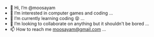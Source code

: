 - 👋 Hi, I’m @moosayam
- 👀 I’m interested in computer games and coding ...
- 🌱 I’m currently learning coding 😝 ...
- 💞️ I’m looking to collaborate on anything but it shouldn't be bored ...
- 📫 How to reach me moosayam@gmail.com ...

<!---
moosayam/moosayam is a ✨ special ✨ repository because its `README.md` (this file) appears on your GitHub profile.
You can click the Preview link to take a look at your changes.
--->
